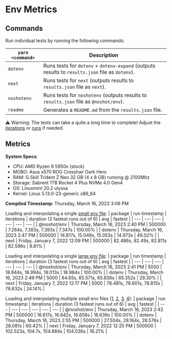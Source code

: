 # Env Metrics

## Commands

Run individual tests by running the following commands:

| `yarn <command>` | Description                                                                                     |
| ---------------- | ----------------------------------------------------------------------------------------------- |
| `dotenv`         | Runs tests for `dotenv` + `dotenv-expand` (outputs results to `results.json` file as `dotenv`). |
| `next`           | Runs tests for `next` (outputs results to `results.json` file as `next`).                       |
| `noshotenv`      | Runs tests for `noshotenv` (outputs results to `results.json` file as `@noshot/env`).           |
| `readme`         | Generates a `README.md` from the `results.json` file.                                           |

⚠️ Warning: The tests can take a quite a long time to complete! Adjust the [iterations](https://github.com/no-shot/env-metrics/blob/main/config/iterationsConfig.js) or [runs](https://github.com/no-shot/env-metrics/blob/main/config/runsConfig.js) if needed.


## Metrics

**System Specs**:

- CPU: AMD Ryzen 9 5950x (stock)
- MOBO: Asus x570 ROG Crosshair Dark Hero
- RAM: G.Skill Trident Z Neo 32 GB (4 x 8 GB) running @ 2100Mhz
- Storage: Sabrent 1TB Rocket 4 Plus NVMe 4.0 Gen4
- OS: Linuxmint 20.2 ulyssa
- Kernel: Linux 5.13.0-23-generic x86_64

**Compiled Timestamp**: Thursday, March 16, 2023 3:06 PM

Loading and interpolating a single [small env file](https://github.com/no-shot/env-metrics/blob/main/.env):
| package | run timestamp | iterations | duration (3 fastest runs out of 6) | avg | fastest |
| --- | --- | --- | --- | --- | --- |
| @noshot/env | Thursday, March 16, 2023 2:40 PM | 500000 | 7.264s, 7.383s, 7.393s | 7.347s | 100.00% |
| dotenv | Thursday, March 16, 2023 2:47 PM | 500000 | 14.817s, 15.049s, 15.053s | 14.973s | 49.02% |
| next | Friday, January 7, 2022 12:09 PM | 500000 | 82.486s, 82.49s, 82.811s | 82.596s | 8.81% |

Loading and interpolating a single [large env file](https://github.com/no-shot/env-metrics/blob/main/.env.interp):
| package | run timestamp | iterations | duration (3 fastest runs out of 6) | avg | fastest |
| --- | --- | --- | --- | --- | --- |
| @noshot/env | Thursday, March 16, 2023 2:41 PM | 5000 | 18.944s, 18.994s, 19.013s | 18.984s | 100.00% |
| dotenv | Thursday, March 16, 2023 2:49 PM | 5000 | 64.65s, 65.571s, 65.836s | 65.352s | 29.30% |
| next | Friday, January 7, 2022 12:17 PM | 5000 | 78.481s, 78.601s, 78.815s | 78.632s | 24.14% |

Loading and interpolating multiple small env files ([1](https://github.com/no-shot/env-metrics/blob/main/.env), [2](https://github.com/no-shot/env-metrics/blob/main/.env.development), [3](https://github.com/no-shot/env-metrics/blob/main/.env.local), [4](https://github.com/no-shot/env-metrics/blob/main/.env.development.local)):
| package | run timestamp | iterations | duration (3 fastest runs out of 6) | avg | fastest |
| --- | --- | --- | --- | --- | --- |
| @noshot/env | Thursday, March 16, 2023 2:42 PM | 500000 | 16.617s, 16.642s, 16.658s | 16.639s | 100.00% |
| dotenv | Thursday, March 16, 2023 2:55 PM | 500000 | 27.504s, 28.164s, 28.576s | 28.081s | 60.42% |
| next | Friday, January 7, 2022 12:25 PM | 500000 | 102.523s, 104.7s, 104.884s | 104.036s | 16.21% |
